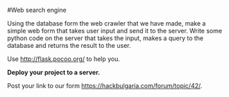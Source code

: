 #Web search engine

Using the database form the web crawler that we have made, make a simple web form that takes user input and send it to the server. Write some python code on the server that takes the input, makes a query to the database and returns the result to the user.

Use http://flask.pocoo.org/ to help you.

__Deploy your project to a server.__ 

Post your link to our form https://hackbulgaria.com/forum/topic/42/. 
